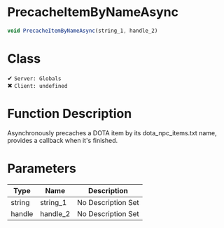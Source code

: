 # PrecacheItemByNameAsync
```js	
void PrecacheItemByNameAsync(string_1, handle_2)
```
# Class
✔ `Server: Globals`  
✖ `Client: undefined`  

# Function Description
Asynchronously precaches a DOTA item by its dota_npc_items.txt name, provides a callback when it's finished.
# Parameters
Type|Name|Description
--|--|--
string|string_1|No Description Set
handle|handle_2|No Description Set
